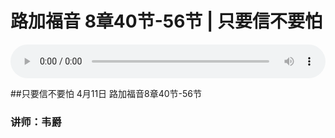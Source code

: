 # 路加福音 8章40节-56节 | 只要信不要怕

<audio style="width: 100%;" preload="false" controls controlslist="nodownload"><source src="http://file.simai.life/audio/mp3/2021/lu_8_40-56_210411.mp3" type="audio/mpeg">Your browser does not support the audio element.</audio>

##只要信不要怕
4月11日 
路加福音8章40节-56节
### 讲师：韦爵

